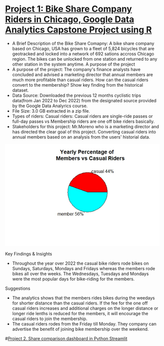 # [Project 1: Bike Share Company Riders in Chicago, Google Data Analytics Capstone Project using R](https://github.com/ChristineMJ/data_Science_portfolio)
* A Brief Description of the Bike Share Comapny: A bike share company based on Chicago, USA has grown to a fleet of 5,824 bicycles that are geotracked and locked into a network of 692 sations accross Chicago region. The bikes can be unlocked from one station and returned to any other station in the system anytime. A purpose of the project
* A purpose of the project: The company's finance analysts have concluded and advised a marketing director that annual members are much more profitable than casual riders. How can the casual riders convert to the membership? Show key finding from the historical dataset.
* Data Source: Downloaded the previous 12 months cyclistic trips data(from Jan 2022 to Dec 2022) from the designated source provided by the Google Data Analyrics course. 
* File Size: 3.0 GB extracted in a zip file. 
* Types of riders: Casual riders: Casual riders are single-ride passes or full-day passes vs Membership riders are one off bike riders basically.
* Stakeholders for this project: Mr.Moreno who is a marketing director and has directed the clear goal of this project. Converting casual riders into annual members based on an analysis from the users' historial data. 

![Percentage for all bike riders](https://github.com/ChristineMJ/data_science_portfolio/blob/Data_Portfolio/images/piechart.jpeg)

Key Findings & Insights
- Throughout the year over 2022 the casual bike riders rode bikes on Sundays, Saturdays, Mondays and Fridays whereas the members rode bikes all over the weeks. The Wednesdays, Tuesdays and Mondays were the most popular days for bike-riding for the members.    

Suggestions
- The analytics shows that the members rides bikes during the weedays for shorter distance than the casual riders. If the fee for the one off casual riders increases and additional charges on the longer distance or longer ride lenths is reduced for the members, it will encourage the casual riders to join the membership. 
- The casual riders rodes from the Friday till Monday. They company can advertise the benefit of joining bike membership over the weekend. 

#[Project 2. Share comparison dashboard in Python Streamlit](https://github.com/ChristineMJ/share_comparison_dashboard.git) 

